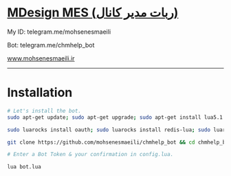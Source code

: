 # [MDesign MES (ربات مدیر کانال)](https://telegram.me/mohsenesmaeili)

My ID: telegram.me/mohsenesmaeili

Bot: telegram.me/chmhelp_bot

www.mohsenesmaeili.ir


* * *

# Installation

```sh
# Let's install the bot.
sudo apt-get update; sudo apt-get upgrade; sudo apt-get install lua5.1 luarocks lua-socket lua-sec redis-server curl

sudo luarocks install oauth; sudo luarocks install redis-lua; sudo luarocks install lua-cjson; sudo luarocks install ansicolors; sudo luarocks install serpent

git clone https://github.com/mohsenesmaeili/chmhelp_bot && cd chmhelp_bot

# Enter a Bot Token & your confirmation in config.lua.

lua bot.lua


```
